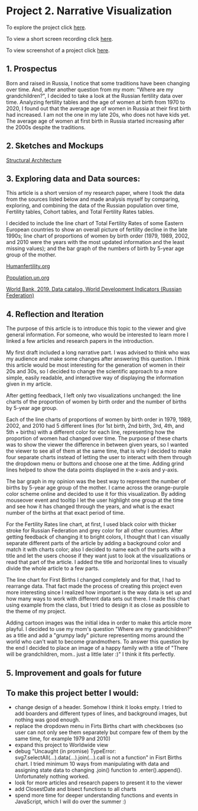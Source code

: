 # Project 2. Narrative Visualization

To explore the project click [here](https://nchikurova.github.io/Interactive-Data-Vis-Portfolio/project_2/narrative_project/).

To view a short screen recording click [here](https://github.com/nchikurova/Interactive-Data-Vis-Portfolio/blob/master/project_2/sketches/project_2.mov).

To view screenshot of a project click [here](https://github.com/nchikurova/Interactive-Data-Vis-Portfolio/blob/master/project_2/sketches/project_2_pic.png).

## 1. Prospectus

Born and raised in Russia, I notice that some traditions have been changing over time. And, after another question from my mom: "Where are my grandchildren?", I decided to take a look at the Russian fertility data over time. Analyzing fertility tables and the age of women at birth from 1970 to 2020, I found out that the average age of women in Russia at their first birth had increased. I am not the one in my late 20s, who does not have kids yet. The average age of women at first birth in Russia started increasing after the 2000s despite the traditions.

## 2. Sketches and Mockups

[Structural Architecture](https://github.com/nchikurova/Interactive-Data-Vis-Portfolio/blob/master/project_2/sketches/sketch_project2.png)

## 3. Exploring data and Data sources:

This article is a short version of my research paper, where I took the data from the sources listed below and made analysis myself by comparing, exploring, and combining the data of the Russian population over time, Fertility tables, Cohort tables, and Total Fertility Rates tables.

I decided to include the line chart of Total Fertility Rates of some Eastern European countries to show an overall picture of fertility decline in the late 1990s; line chart of proportions of women by birth order (1979, 1989, 2002, and 2010 were the years with the most updated information and the least missing values); and the bar graph of the numbers of birth by 5-year age group of the mother. 

[Humanfertility.org](https://www.humanfertility.org/cgi-bin/country.php?country=RUS&tab=si)

[Population.un.org](https://www.un.org/en/development/desa/population/index.asp)

[World Bank, 2019. Data catalog. World Development Indicators (Russian Federation)](https://datacatalog.worldbank.org/dataset/population-estimates-and-projections)


## 4. Reflection and Iteration

The purpose of this article is to introduce this topic to the viewer and give general information. For someone, who would be interested to learn more I linked a few articles and research papers in the introduction.

My first draft included a long narrative part. I was advised to think who was my audience and make some changes after answering this question. I think this article would be most interesting for the generation of women in their 20s and 30s, so I decided to change the scientific approach to a more simple, easily readable, and interactive way of displaying the information given in my article. 

After getting feedback, I left only two visualizations unchanged: the line charts of the proportion of women by birth order and the number of births by 5-year age group. 

Each of the line charts of proportions of women by birth order in 1979, 1989, 2002, and 2010 had 5 different lines (for 1st birth, 2nd birth, 3rd, 4th, and 5th + births) with a different color for each line, representing how the proportion of women had changed over time. The purpose of these charts was to show the viewer the difference in between given years, so I wanted the viewer to see all of them at the same time, that is why I decided to make four separate charts instead of letting the user to interact with them through the dropdown menu or buttons and choose one at the time. Adding grind lines helped to show the data points displayed in the x-axis and y-axis.

The bar graph in my opinion was the best way to represent the number of births by 5-year age group of the mother. I came across the orange-purple color scheme online and decided to use it for this visualization. By adding mouseover event and tooltip I let the user highlight one group at the time and see how it has changed through the years, and what is the exact number of the births at that exact period of time.

For the Fertility Rates line chart, at first, I used black color with thicker stroke for Russian Federation and grey color for all other countries. After getting feedback of changing it to bright colors, I thought that I can visually separate different parts of the article by adding a background color and match it with charts color; also I decided to name each of the parts with a title and let the users choose if they want just to look at the visualizations or read that part of the article. I added the title and horizontal lines to visually divide the whole article to a few parts.

The line chart for First Births I changed completely and for that, I had to rearrange data. That fact made the process of creating this project even more interesting since I realized how important is the way data is set up and how many ways to work with different data sets out there. I made this chart using example from the class, but I tried to design it as close as possible to the theme of my project.

Adding cartoon images was the initial idea in order to make this article more playful. I decided to use my mom's question "Where are my grandchildren?" as a title and add a "grumpy lady" picture representing moms around the world who can't wait to become grandmothers. To answer this question by the end I decided to place an image of a happy family with a title of "There will be grandchildren, mom.. just a little later :)" I think it fits perfectly.

## 5. Improvement and goals for future

## To make this project better I would:

- change design of a header. Somehow I think it looks empty. I tried to add boarders and different types of lines, and background images, but nothing was good enough.
- replace the dropdown menu in Firts Births chart with checkboxes (so user can not only see them separately but compare few of them by the same time, for example 1979 and 2010)
- expand this project to Worldwide view
- debug "Uncaught (in promise) TypeError: svg7.selectAll(...).data(...).join(...).call is not a function" in Fisrt Births chart. I tried minimum 10 ways from manipulating with data and assigning state data to changing .join() function to .enter().append(). Unfortunately nothing worked.
- look for more articles and research papers to present it to the viewer
- add ClosestDate and bisect functions to all charts
- spend more time for deeper understanding functions and events in JavaScript, which I will do over the summer :)
